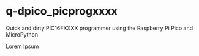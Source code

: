 # q-dpico_picprogxxxx
Quick and dirty PIC16FXXXX programmer using the Raspberry Pi Pico and MicroPython 

Lorem Ipsum
